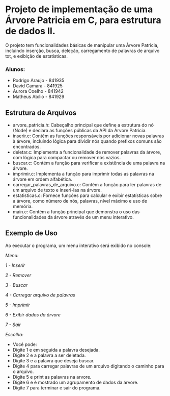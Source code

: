 # Projeto de implementação de uma Árvore Patricia em C, para estrutura de dados II.

O projeto tem funcionalidades básicas de manipular uma Árvore Patricia, incluindo inserção, busca, deleção, carregamento de palavras de arquivo txt, e exibição de estatísticas.

### Alunos:

- Rodrigo Araujo - 841935
- David Camara - 841925
- Aurora Coelho - 841942
- Matheus Abílio - 841929

## Estrutura de Arquivos

- arvore_patricia.h: Cabeçalho principal que define a estrutura do nó (Node) e declara as funções públicas da API da Árvore Patricia.
- inserir.c: Contém as funções responsáveis por adicionar novas palavras à árvore, incluindo lógica para dividir nós quando prefixos comuns são encontrados.
- deletar.c: Implementa a funcionalidade de remover palavras da árvore, com lógica para compactar ou remover nós vazios.
- buscar.c: Contém a função para verificar a existência de uma palavra na árvore.
- imprimir.c: Implementa a função para imprimir todas as palavras na árvore em ordem alfabética.
- carregar_palavras_de_arquivo.c: Contém a função para ler palavras de um arquivo de texto e inseri-las na árvore.
- estatisticas.c: Fornece funções para calcular e exibir estatísticas sobre a árvore, como número de nós, palavras, nível máximo e uso de memória.
- main.c: Contém a função principal que demonstra o uso das funcionalidades da árvore através de um menu interativo.

## Exemplo de Uso

Ao executar o programa, um menu interativo será exibido no console:

*Menu:*

*1 - Inserir*

*2 - Remover*

*3 - Buscar*

*4 - Carregar arquivo de palavras*

*5 - Imprimir*

*6 - Exibir dados da árvore*

*7 - Sair*

*Escolha:*

- Você pode:
- Digite 1 e em seguida a palavra desejada.
- Digite 2 e a palavra a ser deletada.
- Digite 3 e a palavra que deseja buscar.
- Digite 4 para carregar palavras de um arquivo digitando o caminho para o arquivo.
- Digite 5 e print as palavras na arvore.
- Digite 6 e é mostrado um agrupamento de dados da árvore.
- Digite 7 para terminar e sair do programa.
